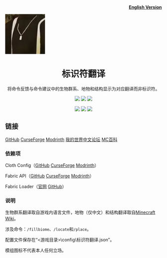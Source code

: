 <p align="right">
	<a href="./README-en.md"><b>English Version</b></a>
</p>

<p align="left">
	<img src="./src/main/resources/assets/identifier-translation/icon.png" />
</p>

<h1 align="center">
	标识符翻译
</h1> 

<p align="center">
	将命令反馈与命令建议中的生物群系、地物和结构显示为对应翻译而非标识符。
</p>

<p align="center">
	<a href="./LICENSE">
		<img src="https://img.shields.io/github/license/Yeah-Zero/Identifier-Translation?label=许可证&style=flat-square" /></a>
	<img src="https://img.shields.io/github/languages/code-size/Yeah-Zero/Identifier-Translation?label=大小&style=flat-square" />
	<img src="https://img.shields.io/static/v1?label=加载器&message=Fabric | Quilt&color=brightgreen&style=flat-square" />
</p>

<p align="center">
    <img src="./演示图片/效果演示1.png" />
    <img src="./演示图片/效果演示2.png" />
    <img src="./演示图片/效果演示3.png" />
</p>

## 链接

[GitHub](https://github.com/Yeah-Zero/Identifier-Translation) [CurseForge](https://www.curseforge.com/minecraft/mc-mods/identifier-translation) [Modrinth](https://modrinth.com/mod/identifier-translation) [我的世界中文论坛]() [MC百科](https://www.mcmod.cn/class/XXXX.html)

### 依赖项

Cloth Config（[GitHub](https://github.com/shedaniel/cloth-config) [CurseForge](https://www.curseforge.com/minecraft/mc-mods/cloth-config) [Modrinth](https://modrinth.com/mod/cloth-config)）

Fabric API（[GitHub](https://github.com/FabricMC/fabric) [CurseForge](https://www.curseforge.com/minecraft/mc-mods/fabric-api) [Modrinth](https://modrinth.com/mod/fabric-api)）

Fabric Loader（[官网](https://fabricmc.net/) [GitHub](https://github.com/FabricMC/fabric-loader)）

### 说明

生物群系翻译取自游戏内语言文件，地物（仅中文）和结构翻译取自[Minecraft Wiki](https://minecraft.fandom.com/zh/wiki/Minecraft_Wiki)。

涉及命令：`/fillbiome`、`/locate`和`/place`。

配置文件保存在“<游戏目录>\config\标识符翻译.json”。

模组图标不代表本人任何立场。
